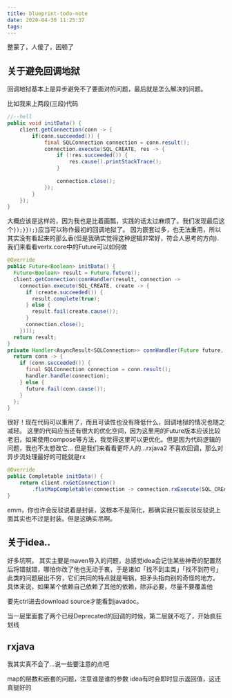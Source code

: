 ```yaml
---
title: blueprint-todo-note
date: 2020-04-30 11:25:37
tags:
---
```


整蒙了，人傻了，困顿了
<!--more-->

## 关于避免回调地狱
回调地狱基本上是异步避免不了要面对的问题，最后就是怎么解决的问题。

比如我来上两段(三段)代码
```java
//--hell
public void initData() {
    client.getConnection(conn -> {
        if(conn.succeeded()) {
            final SQLConnection connection = conn.result();
            connection.execute(SQL_CREATE, res -> {
                if (!res.succeeded()) {
                    res.cause().printStackTrace();
                }
                
                connection.close();
            });
        }
    });
}
```
大概应该是这样的，因为我也是比着画瓢，实践的话太过麻烦了。我们发现最后这个`});}});}`应当可以称作最初的回调地狱了。
因为嵌套过多，也无法重用，所以其实没有看起来的那么香(但是我确实觉得这种逻辑非常好，符合人思考的方向).
我们来看看vertx.core中的Future可以如何做
```java
@Override
public Future<Boolean> initData() {
  Future<Boolean> result = Future.future();
  client.getConnection(connHandler(result, connection ->
    connection.execute(SQL_CREATE, create -> {
      if (create.succeeded()) {
        result.complete(true);
      } else {
        result.fail(create.cause());
      }
      connection.close();
    })));
  return result;
}
private Handler<AsyncResult<SQLConnection>> connHandler(Future future, Handler<SQLConnection> handler) {
  return conn -> {
    if (conn.succeeded()) {
      final SQLConnection connection = conn.result();
      handler.handle(connection);
    } else {
      future.fail(conn.cause());
    }
  };
}
```
很好！现在代码可以重用了，而且可读性也没有降低什么，回调地狱的情况也随之减轻。
这里的代码应当还有很大的优化空间，因为这里用的Future版本应该比较老旧，如果使用compose等方法，我觉得这里可以更优化。但是因为代码逻辑的问题，我也不太想改它...
但是我们来看看更吓人的...rxjava2
不喜欢回调，那么对异步流处理最好的可能就是rx
```java
@Override
public Completable initData() {
    return client.rxGetConnection()
        .flatMapCompletable(connection -> connection.rxExecute(SQL_CREATE).doOnTerminate(connection.close()));
}
```
emm，你也许会反驳说着是封装，这根本不是简化，那确实我只能反驳反驳说上面其实也不过是封装。但是这确实吊啊。

## 关于idea..
好多坑啊。
其实主要是maven导入的问题，总感觉idea会记住某些神奇的配置然后将错就错，哪怕你改了他也无动于衷，于是诸如「找不到主类」「找不到符号」此类的问题层出不穷，它们共同的特点就是甩锅，把矛头指向别的奇怪的地方。
具体来说，如果某个依赖自己依赖了其他的依赖，除非必要，尽量不要覆盖他


要先ctrl进去download source才能看到javadoc。

当一层里面套了两个已经Deprecated的回调的时候，第二层就不吃了，开始疯狂划线

## rxjava
我其实真不会了...说一些要注意的点吧

map的层数和嵌套的问题，注意谁是谁的参数
idea有时会即时显示返回值，这还真挺好的

